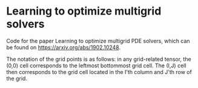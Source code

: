 # Learning to optimize multigrid solvers
Code for the paper Learning to optimize multigrid PDE solvers, which can be found on https://arxiv.org/abs/1902.10248. 

The notation of the grid points is as follows: in any grid-related tensor, the (0,0) cell corresponds to the leftmost bottommost grid cell. The (I,J) cell then corresponds to the grid cell located in the I'th column and J'th row of the grid.  
